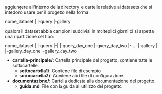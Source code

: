 aggiungere all'interno della directory le cartelle relative ai datasets che si intedono usare per il progetto nella forma:

nome_dataset
|
|-query
|-gallery

qualora il dataset abbia campioni suddivisi in molteplici giorni ci si aspetta una ripartizione del tipo:

nome_dataset
|
|-query
|-|
  |-query_day_one
  |-query_day_two
  |- ...
|-gallery
 |
 |-gallery_day_one
 |-gallery_day_two


- **cartella-principale/**: Cartella principale del progetto, contiene tutte le sottocartelle.
  - **sottocartella1/**: Contiene file di esempio.
  - **sottocartella2/**: Contiene altri file di configurazione.
- **documentazione/**: Cartella dedicata alla documentazione del progetto.
  - **guida.md**: File con la guida all'utilizzo del progetto.
